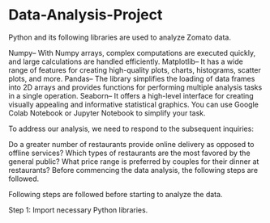 # Data-Analysis-Project
Python and its following libraries are used to analyze Zomato data.

Numpy– With Numpy arrays, complex computations are executed quickly, and large calculations are handled efficiently.
Matplotlib– It has a wide range of features for creating high-quality plots, charts, histograms, scatter plots, and more.
Pandas– The library simplifies the loading of data frames into 2D arrays and provides functions for performing multiple analysis tasks in a single operation.
Seaborn– It offers a high-level interface for creating visually appealing and informative statistical graphics. 
You can use Google Colab Notebook or Jupyter Notebook to simplify your task.

To address our analysis, we need to respond to the subsequent inquiries:

Do a greater number of restaurants provide online delivery as opposed to offline services?
Which types of restaurants are the most favored by the general public?
What price range is preferred by couples for their dinner at restaurants?
Before commencing the data analysis, the following steps are followed.

Following steps are followed before starting to analyze the data.

Step 1: Import necessary Python libraries.
